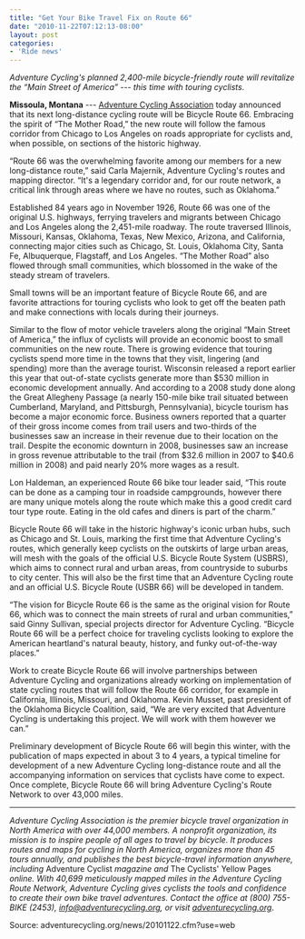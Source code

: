 ```yaml
---
title: "Get Your Bike Travel Fix on Route 66"
date: "2010-11-22T07:12:13-08:00"
layout: post
categories:
- 'Ride news'
---
```


*Adventure Cycling's planned 2,400-mile bicycle-friendly route will revitalize the “Main Street of America” --- this time with touring cyclists.*

**Missoula, Montana** --- [Adventure Cycling Association](https://www.adventurecycling.org/) today announced that its next long-distance cycling route will be Bicycle Route 66. Embracing the spirit of “The Mother Road,” the new route will follow the famous corridor from Chicago to Los Angeles on roads appropriate for cyclists and, when possible, on sections of the historic highway.

“Route 66 was the overwhelming favorite among our members for a new long-distance route,” said Carla Majernik, Adventure Cycling's routes and mapping director. “It's a legendary corridor and, for our route network, a critical link through areas where we have no routes, such as Oklahoma.”

Established 84 years ago in November 1926, Route 66 was one of the original U.S. highways, ferrying travelers and migrants between Chicago and Los Angeles along the 2,451-mile roadway. The route traversed Illinois, Missouri, Kansas, Oklahoma, Texas, New Mexico, Arizona, and California, connecting major cities such as Chicago, St. Louis, Oklahoma City, Santa Fe, Albuquerque, Flagstaff, and Los Angeles. “The Mother Road” also flowed through small communities, which blossomed in the wake of the steady stream of travelers.

Small towns will be an important feature of Bicycle Route 66, and are favorite attractions for touring cyclists who look to get off the beaten path and make connections with locals during their journeys.

Similar to the flow of motor vehicle travelers along the original “Main Street of America,” the influx of cyclists will provide an economic boost to small communities on the new route. There is growing evidence that touring cyclists spend more time in the towns that they visit, lingering (and spending) more than the average tourist. Wisconsin released a report earlier this year that out-of-state cyclists generate more than $530 million in economic development annually. And according to a 2008 study done along the Great Allegheny Passage (a nearly 150-mile bike trail situated between Cumberland, Maryland, and Pittsburgh, Pennsylvania), bicycle tourism has become a major economic force. Business owners reported that a quarter of their gross income comes from trail users and two-thirds of the businesses saw an increase in their revenue due to their location on the trail. Despite the economic downturn in 2008, businesses saw an increase in gross revenue attributable to the trail (from $32.6 million in 2007 to $40.6 million in 2008) and paid nearly 20% more wages as a result.

Lon Haldeman, an experienced Route 66 bike tour leader said, “This route can be done as a camping tour in roadside campgrounds, however there are many unique motels along the route which make this a good credit card tour type route. Eating in the old cafes and diners is part of the charm.”

Bicycle Route 66 will take in the historic highway's iconic urban hubs, such as Chicago and St. Louis, marking the first time that Adventure Cycling's routes, which generally keep cyclists on the outskirts of large urban areas, will mesh with the goals of the official U.S. Bicycle Route System (USBRS), which aims to connect rural and urban areas, from countryside to suburbs to city center. This will also be the first time that an Adventure Cycling route and an official U.S. Bicycle Route (USBR 66) will be developed in tandem.

“The vision for Bicycle Route 66 is the same as the original vision for Route 66, which was to connect the main streets of rural and urban communities,” said Ginny Sullivan, special projects director for Adventure Cycling. “Bicycle Route 66 will be a perfect choice for traveling cyclists looking to explore the American heartland's natural beauty, history, and funky out-of-the-way places.”

Work to create Bicycle Route 66 will involve partnerships between Adventure Cycling and organizations already working on implementation of state cycling routes that will follow the Route 66 corridor, for example in California, Illinois, Missouri, and Oklahoma. Kevin Musset, past president of the Oklahoma Bicycle Coalition, said, “We are very excited that Adventure Cycling is undertaking this project. We will work with them however we can.”

Preliminary development of Bicycle Route 66 will begin this winter, with the publication of maps expected in about 3 to 4 years, a typical timeline for development of a new Adventure Cycling long-distance route and all the accompanying information on services that cyclists have come to expect. Once complete, Bicycle Route 66 will bring Adventure Cycling's Route Network to over 43,000 miles.

---

*Adventure Cycling Association is the premier bicycle travel organization in North America with over 44,000 members. A nonprofit organization, its mission is to inspire people of all ages to travel by bicycle. It produces routes and maps for cycling in North America, organizes more than 45 tours annually, and publishes the best bicycle-travel information anywhere, including* Adventure Cyclist *magazine and* The Cyclists' Yellow Pages *online. With 40,699 meticulously mapped miles in the Adventure Cycling Route Network, Adventure Cycling gives cyclists the tools and confidence to create their own bike travel adventures. Contact the office at (800) 755-BIKE (2453), info@adventurecycling.org, or visit [adventurecycling.org](https://www.adventurecycling.org/)*.

Source: adventurecycling.org/news/20101122.cfm?use=web